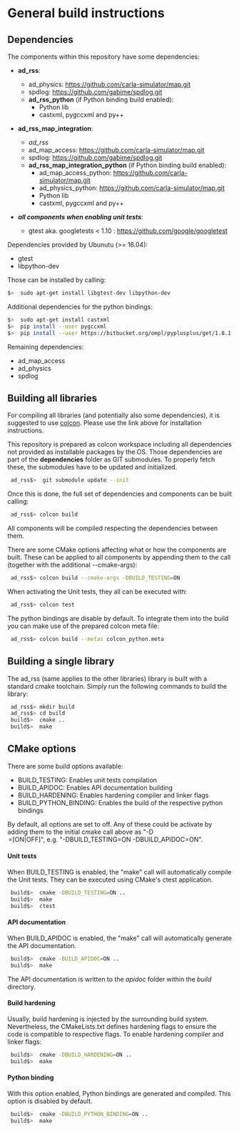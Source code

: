 # General build instructions

## Dependencies
The components within this repository have some dependencies:

 - **ad_rss**:
   - ad_physics: <https://github.com/carla-simulator/map.git>
   - spdlog: <https://github.com/gabime/spdlog.git>
   - **ad_rss_python** (if Python binding build enabled):
     - Python lib
     - castxml, pygccxml and py++
 - **ad_rss_map_integration**:
   - *ad_rss*
   - ad_map_access: <https://github.com/carla-simulator/map.git>
   - spdlog: <https://github.com/gabime/spdlog.git>
   - **ad_rss_map_integration_python** (if Python binding build enabled):
     - ad_map_access_python: <https://github.com/carla-simulator/map.git>
     - ad_physics_python: <https://github.com/carla-simulator/map.git>
     - Python lib
     - castxml, pygccxml and py++

 - ***all components when enabling unit tests***:
   - gtest aka. googletests < 1.10 : <https://github.com/google/googletest>

Dependencies provided by Ubunutu (>= 16.04):

 - gtest
 - libpython-dev

Those can be installed by calling:
```bash
$>  sudo apt-get install libgtest-dev libpython-dev
```

Additional dependencies for the python bindings:
```bash
$>  sudo apt-get install castxml
$>  pip install --user pygccxml
$>  pip install --user https://bitbucket.org/ompl/pyplusplus/get/1.8.1.zip
```

Remaining dependencies:

 - ad_map_access
 - ad_physics
 - spdlog

## Building all libraries
For compiling all libraries (and potentially also some dependencies), it is suggested to use [colcon](https://colcon.readthedocs.io/).
Please use the link above for installation instructions.

This repository is prepared as colcon workspace including all dependencies not provided as installable packages by the OS.
Those dependencies are part of the __dependencies__ folder as GIT submodules. To properly fetch these, the submodules have to be updated and initialized.
```bash
 ad_rss$>  git submodule update --init
```
Once this is done, the full set of dependencies and components can be built calling:
```bash
 ad_rss$> colcon build
```
All components will be compiled respecting the dependencies between them.

There are some CMake options affecting what or how the components are built.
These can be applied to all components by appending them to the call (together with the additional --cmake-args):
```bash
 ad_rss$> colcon build --cmake-args -DBUILD_TESTING=ON
```
When activating the Unit tests, they all can be executed with:
```bash
 ad_rss$> colcon test
```

The python bindings are disable by default. To integrate them into the build you can make use of the prepared
colcon meta file:
```bash
 ad_rss$> colcon build --metas colcon_python.meta
```

## Building a single library
The ad_rss (same applies to the other libraries) library is built with a standard cmake toolchain. Simply run the following commands to build the library:
```bash
 ad_rss$> mkdir build
 ad_rss$> cd build
 build$>  cmake ..
 build$>  make
```

## CMake options
There are some build options available:

 - BUILD_TESTING: Enables unit tests compilation
 - BUILD_APIDOC: Enables API documentation building
 - BUILD_HARDENING: Enables hardening compiler and linker flags
 - BUILD_PYTHON_BINDING: Enables the build of the respective python bindings

By default, all options are set to off. Any of these could be activate by adding them to the initial cmake call above as "-D<OPTION>=[ON|OFF]",
e.g. "-DBUILD_TESTING=ON -DBUILD_APIDOC=ON".

#### Unit tests
When BUILD_TESTING is enabled, the "make" call will automatically compile the Unit tests.
They can be executed using CMake's ctest application.
```bash
 build$>  cmake -DBUILD_TESTING=ON ..
 build$>  make
 build$>  ctest
```
#### API documentation
When BUILD_APIDOC is enabled, the "make" call will automatically generate the API documentation.
```bash
 build$>  cmake -BUILD_APIDOC=ON ..
 build$>  make
```
The API documentation is written to the _apidoc_ folder within the _build_ directory.

#### Build hardening
Usually, build hardening is injected by the surrounding build system. Nevertheless, the CMakeLists.txt defines
hardening flags to ensure the code is compatible to respective flags. To enable hardening compiler and linker flags:
```bash
 build$>  cmake -DBUILD_HARDENING=ON ..
 build$>  make
```

#### Python binding
With this option enabled, Python bindings are generated and compiled. This option is disabled by default.
```bash
 build$>  cmake -DBUILD_PYTHON_BINDING=ON ..
 build$>  make
```
